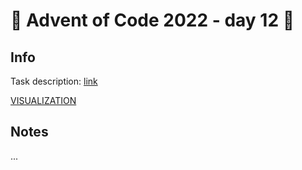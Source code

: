 # 🎄 Advent of Code 2022 - day 12 🎄

## Info

Task description: [link](https://adventofcode.com/2022/day/12)

[VISUALIZATION](https://caderek.github.io/aoc2022/day12/)

## Notes

...

